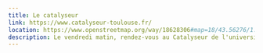 ```yaml
---
title: Le catalyseur
link: https://www.catalyseur-toulouse.fr/
location: https://www.openstreetmap.org/way/18628306#map=18/43.56276/1.47013
description: Le vendredi matin, rendez-vous au Catalyseur de l'université Toulouse Paul Sabatier pour faire le plein d'énergie avec un petit déjeuner suivi de conférences dans un amphithéatre. Ces speechs ne sont pas obligatoires mais introduisent la thématique de cette année.
---
```

